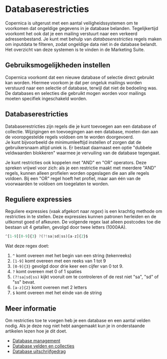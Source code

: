 # Databaserestricties

Copernica is uitgerust met een aantal veiligheidssystemen om te voorkomen
dat ongeldige gegevens in je database belanden. Tegelijkertijd voorkomt het
ook dat je een mailing verstuurt naar een verkeerd adressenbestand. Je kunt met
behulp van *databaserestricties* regels maken om inputdata te filteren, zodat
ongeldige data niet in de database belandt. Het overzicht van deze systemen 
is te vinden in de Marketing Suite.


## Gebruiksmogelijkheden instellen

Copernica voorkomt dat een nieuwe database of selectie direct gebruikt kan worden.
Hiermee voorkom je dat per ongeluk mailings worden verstuurd naar een selectie of 
database, terwijl dat niet de bedoeling was. De databases en selecties die gebruikt
mogen worden voor mailings moeten specifiek ingeschakeld worden. 

## Databaserestricties

Databaserestricties zijn regels die je kunt toevoegen aan een database 
of collectie. Wijzigingen en toevoegingen aan een database, moeten dan
aan de vooropgestelde regels voldoen om te worden doorgevoerd.  
Je kunt bijvoorbeeld de minimumleeftijd instellen of zorgen dat de
gebruikersnaam altijd uniek is. Er bestaat daarnaast een optie 
"dubbele veldwaarden blokkeren" waarmee je vervuiling van de database 
tegengaat.

Je kunt restricties ook koppelen met "AND" en "OR" operators. Deze spreken 
vrijwel voor zich: als je een restrictie maakt met meerdere "AND" regels,
kunnen alleen profielen worden opgeslagen die aan alle regels voldoen. 
Bij een "OR" regel hoeft het profiel, maar aan één van de voorwaarden te 
voldoen om toegelaten te worden.

## Reguliere expressies

Reguliere expressies (vaak afgekort naar *regex*) is een krachtig methode 
om restricties in te stellen. Deze expressies kunnen patronen herleiden en
de uitkomst goed of afkeuren. De volgende regex laat alleen postcodes toe
die bestaan uit 4 getallen, gevolgd door twee letters (1000AA).

```javascript
^[1-9][0-9]{3} ?(?!sa|sd|ss)[a-z]{2}$
```

Wat deze regex doet:

1. `^` komt overeen met het begin van een string (tekenreeks)
2. `[1-9]` komt overeen met een reeks van 1 tot 9
3. `[0-9]{3}` gevolgd door drie keer een cijfer van 0 tot 9. 
4. `?` komt overeen met 0 of 1 spaties
5. `(?!sa|sd|ss)` kijkt vooruit om te controleren of de rest niet "sa", "sd" of "ss" bevat.
6. `[a-z]{2}` komt overeen met 2 letters
7. `$` komt overeen met het einde van de string

## Meer informatie

Om restricties toe te voegen heb je een database en een aantal velden nodig. 
Als je deze nog niet hebt aangemaakt kun je in onderstaande artikelen lezen 
hoe je dit doet.

* [Database management](./database-introduction)
* [Database velden en collecties](./database-fields-and-collections)
* [Database uitschrijfgedrag](./database-unsubscribe-behavior)
